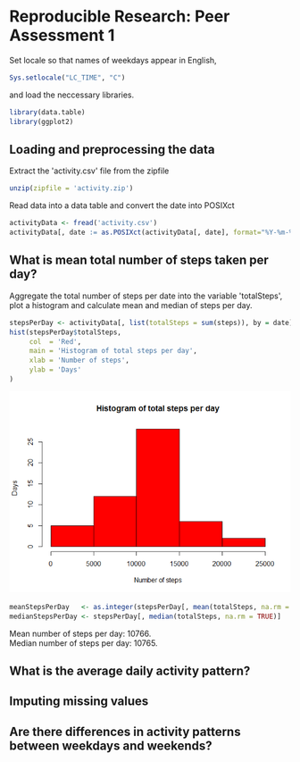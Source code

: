 # Reproducible Research: Peer Assessment 1
Set locale so that names of weekdays appear in English,

```r
Sys.setlocale("LC_TIME", "C")
```
and load the neccessary libraries.

```r
library(data.table)
library(ggplot2)
```


## Loading and preprocessing the data
Extract the 'activity.csv' file from the zipfile

```r
unzip(zipfile = 'activity.zip')
```
Read data into a data table and convert the date into POSIXct

```r
activityData <- fread('activity.csv')
activityData[, date := as.POSIXct(activityData[, date], format="%Y-%m-%d")]
```


## What is mean total number of steps taken per day?
Aggregate the total number of steps per date into the variable 'totalSteps',
plot a histogram and calculate mean and median of steps per day.

```r
stepsPerDay <- activityData[, list(totalSteps = sum(steps)), by = date]
hist(stepsPerDay$totalSteps, 
     col  = 'Red',
     main = 'Histogram of total steps per day',
     xlab = 'Number of steps',
     ylab = 'Days'
)
```

![](PA1_template_files/figure-html/meanSteps-1.png) 

```r
meanStepsPerDay   <- as.integer(stepsPerDay[, mean(totalSteps, na.rm = TRUE)])
medianStepsPerDay <- stepsPerDay[, median(totalSteps, na.rm = TRUE)]
```
Mean number of steps per day:   10766.   
Median number of steps per day: 10765.

## What is the average daily activity pattern?



## Imputing missing values



## Are there differences in activity patterns between weekdays and weekends?
